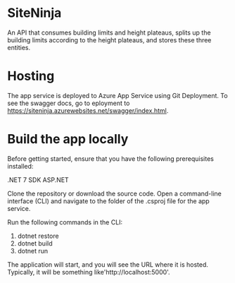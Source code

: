 # SiteNinja
An API that consumes building limits and height plateaus, splits up the building limits according to the height plateaus, and stores these three entities.

# Hosting
The app service is deployed to Azure App Service using Git Deployment. To see the swagger docs, go to eployment to https://siteninja.azurewebsites.net/swagger/index.html.

# Build the app locally

Before getting started, ensure that you have the following prerequisites installed:

.NET 7 SDK
ASP.NET

Clone the repository or download the source code.
Open a command-line interface (CLI) and navigate to the folder of the .csproj file for the app service.

Run the following commands in the CLI: 
1. dotnet restore
2. dotnet build
3. dotnet run

The application will start, and you will see the URL where it is hosted. Typically, it will be something like'http://localhost:5000'.


